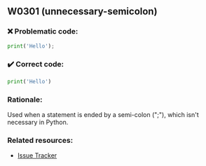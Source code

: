 ## W0301 (unnecessary-semicolon)

### :x: Problematic code:

```python
print('Hello');
```

### :heavy_check_mark: Correct code:

```python
print('Hello')
```

### Rationale:

Used when a statement is ended by a semi-colon (";"), which isn't necessary in Python.

### Related resources:

- [Issue Tracker](https://github.com/PyCQA/pylint/issues?q=is%3Aissue+%22unnecessary-semicolon%22+OR+%22W0301%22)
